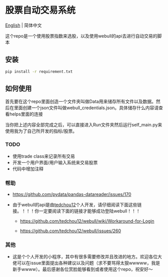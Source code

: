# 股票自动交易系统

[English](./README.md) | 简体中文

这个repo是一个使用股票指数来选股，以及使用webull的api去进行自动交易的脚本

## 安装

```bash
pip install -r requirement.txt
```

## 如何使用

首先要在这个repo里面创造一个文件夹叫做Data用来储存所有文件以及数据。然后在里面创建一个json文件叫做webull_credentials.json。具体储存什么内容请查看helps里面的连接

当你把上述内容全部完成之后，可以直接进入Run文件夹然后运行self_main.py来使用我为了自己所开发的指标/股票。

### TODO
* 使用trade class来记录所有交易
* 开发一个用户界面/用户输入系统来交易股票
* 代码中增加注释

### 帮助

* https://github.com/pydata/pandas-datareader/issues/170

* 由于webull的api是由[tedchou12](https://github.com/tedchou12)个人开发，请仔细阅读下面这些链接。！！！你一定要阅读下面的链接才能够成功登陆webull！！！
    * https://github.com/tedchou12/webull/wiki/Workaround-for-Login

    * https://github.com/tedchou12/webull/issues/260

### 其他

* 这是个个人开发的小程序，其中有很多需要修改并且改进的地方。欢迎各位大佬可以在issue里面提出各种建议以及问题（求不要骂得太狠wwwww，我是新手wwww）。最后感谢各位赏脸能够看到或者使用这个repo，祝安好～